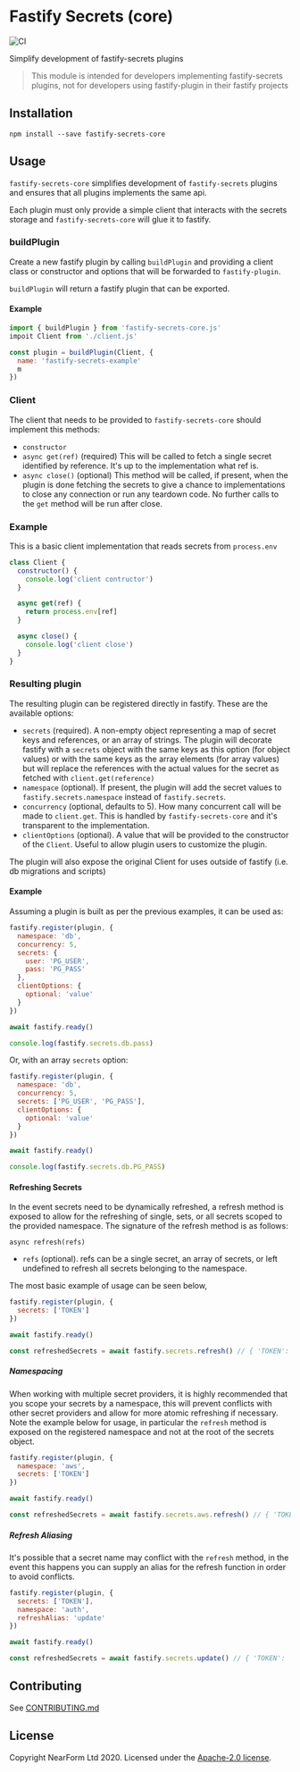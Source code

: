 # Fastify Secrets (core)

![CI](https://github.com/nearform/fastify-secrets-core/workflows/CI/badge.svg)

Simplify development of fastify-secrets plugins

> This module is intended for developers implementing fastify-secrets plugins, not for developers using fastify-plugin in their fastify projects

## Installation

```
npm install --save fastify-secrets-core
```

## Usage

`fastify-secrets-core` simplifies development of `fastify-secrets` plugins and ensures that all plugins implements the same api.

Each plugin must only provide a simple client that interacts with the secrets storage and `fastify-secrets-core` will glue it to fastify.

### buildPlugin

Create a new fastify plugin by calling `buildPlugin` and providing a client class or constructor and options that will be forwarded to `fastify-plugin`.

`buildPlugin` will return a fastify plugin that can be exported.

#### Example

```js
import { buildPlugin } from 'fastify-secrets-core.js'
impoit Client from './client.js'

const plugin = buildPlugin(Client, {
  name: 'fastify-secrets-example'
  m
})
```

### Client

The client that needs to be provided to `fastify-secrets-core` should implement this methods:

- `constructor`
- `async get(ref)` (required) This will be called to fetch a single secret identified by reference. It's up to the implementation what ref is.
- `async close()` (optional) This method will be called, if present, when the plugin is done fetching the secrets to give a chance to implementations to close any connection or run any teardown code. No further calls to the `get` method will be run after close.

### Example

This is a basic client implementation that reads secrets from `process.env`

```js
class Client {
  constructor() {
    console.log('client contructor')
  }

  async get(ref) {
    return process.env[ref]
  }

  async close() {
    console.log('client close')
  }
}
```

### Resulting plugin

The resulting plugin can be registered directly in fastify.
These are the available options:

- `secrets` (required). A non-empty object representing a map of secret keys and references, or an array of strings. The plugin will decorate fastify with a `secrets` object with the same keys as this option (for object values) or with the same keys as the array elements (for array values) but will replace the references with the actual values for the secret as fetched with `client.get(reference)`
- `namespace` (optional). If present, the plugin will add the secret values to `fastify.secrets.namespace` instead of `fastify.secrets`.
- `concurrency` (optional, defaults to 5). How many concurrent call will be made to `client.get`. This is handled by `fastify-secrets-core` and it's transparent to the implementation.
- `clientOptions` (optional). A value that will be provided to the constructor of the `Client`. Useful to allow plugin users to customize the plugin.

The plugin will also expose the original Client for uses outside of fastify (i.e. db migrations and scripts)

#### Example

Assuming a plugin is built as per the previous examples, it can be used as:

```js
fastify.register(plugin, {
  namespace: 'db',
  concurrency: 5,
  secrets: {
    user: 'PG_USER',
    pass: 'PG_PASS'
  },
  clientOptions: {
    optional: 'value'
  }
})

await fastify.ready()

console.log(fastify.secrets.db.pass)
```

Or, with an array `secrets` option:

```js
fastify.register(plugin, {
  namespace: 'db',
  concurrency: 5,
  secrets: ['PG_USER', 'PG_PASS'],
  clientOptions: {
    optional: 'value'
  }
})

await fastify.ready()

console.log(fastify.secrets.db.PG_PASS)
```

#### Refreshing Secrets

In the event secrets need to be dynamically refreshed, a refresh method is exposed to allow for the refreshing of single, sets, or all secrets scoped to the provided namespace. The signature of the refresh method is as follows:

`async refresh(refs)`

- `refs` (optional). refs can be a single secret, an array of secrets, or left undefined to refresh all secrets belonging to the namespace.

The most basic example of usage can be seen below,

```js
fastify.register(plugin, {
  secrets: ['TOKEN']
})

await fastify.ready()

const refreshedSecrets = await fastify.secrets.refresh() // { 'TOKEN': 'refreshed value' }
```

##### Namespacing

When working with multiple secret providers, it is highly recommended that you scope your secrets by a namespace, this will prevent conflicts with other secret providers and allow for more atomic refreshing if necessary. Note the example below for usage, in particular the `refresh` method is exposed on the registered namespace and not at the root of the secrets object.

```js
fastify.register(plugin, {
  namespace: 'aws',
  secrets: ['TOKEN']
})

await fastify.ready()

const refreshedSecrets = await fastify.secrets.aws.refresh() // { 'TOKEN': 'refreshed value' }
```

##### Refresh Aliasing

It's possible that a secret name may conflict with the `refresh` method, in the event this happens you can supply an alias for the refresh function in order to avoid conflicts.

```js
fastify.register(plugin, {
  secrets: ['TOKEN'],
  namespace: 'auth',
  refreshAlias: 'update'
})

await fastify.ready()

const refreshedSecrets = await fastify.secrets.update() // { 'TOKEN': 'refreshed value' }
```

## Contributing

See [CONTRIBUTING.md](./CONTRIBUTING.md)

## License

Copyright NearForm Ltd 2020. Licensed under the [Apache-2.0 license](http://www.apache.org/licenses/LICENSE-2.0).

